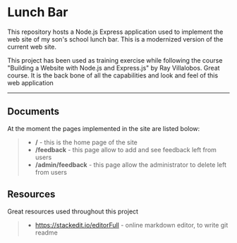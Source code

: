 Lunch Bar 
===================

This repository hosts a Node.js Express application used to implement the web site of my son's school lunch bar.
This is a modernized version of the current web site.

This project has been used as training exercise while following the course "Building a Website with Node.js and Express.js" by Ray Villalobos. 
Great course. It is the back bone of all the capabilities and look and feel of this web application 

----------


Documents
-------------

At the moment the pages implemented in the site are listed bolow:

> - **/** - this is the home page of the site
> - **/feedback** - this page allow to add and see feedback left from users
> - **/admin/feedback** - this page allow the administrator to delete left from users




Resources
-------------------

Great resources used throughout this project

> - https://stackedit.io/editorFull - online markdown editor, to write git readme